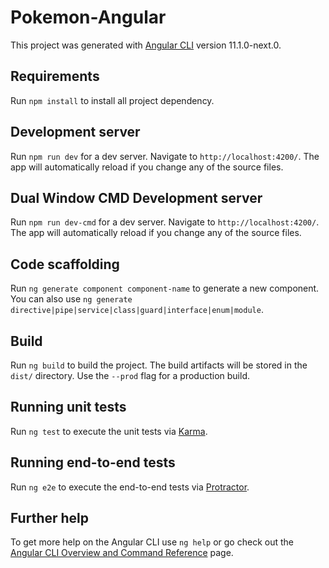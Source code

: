 # Pokemon-Angular

This project was generated with [Angular CLI](https://github.com/angular/angular-cli) version 11.1.0-next.0.

## Requirements

Run `npm install` to install all project dependency.

## Development server

Run `npm run dev` for a dev server. Navigate to `http://localhost:4200/`. The app will automatically reload if you change any of the source files.

## Dual Window CMD Development server

Run `npm run dev-cmd` for a dev server. Navigate to `http://localhost:4200/`. The app will automatically reload if you change any of the source files.

## Code scaffolding

Run `ng generate component component-name` to generate a new component. You can also use `ng generate directive|pipe|service|class|guard|interface|enum|module`.

## Build

Run `ng build` to build the project. The build artifacts will be stored in the `dist/` directory. Use the `--prod` flag for a production build.

## Running unit tests

Run `ng test` to execute the unit tests via [Karma](https://karma-runner.github.io).

## Running end-to-end tests

Run `ng e2e` to execute the end-to-end tests via [Protractor](http://www.protractortest.org/).

## Further help

To get more help on the Angular CLI use `ng help` or go check out the [Angular CLI Overview and Command Reference](https://angular.io/cli) page.
